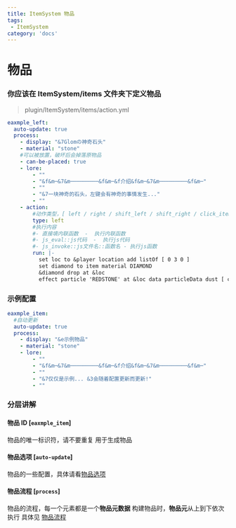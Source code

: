 ```yaml
---
title: ItemSystem 物品
tags:
 - ItemSystem
category: 'docs'
---
```

# 物品

### 你应该在 ItemSystem/items 文件夹下定义物品

> plugin/ItemSystem/items/action.yml

```yaml
eaxmple_left:
  auto-update: true
  process:
    - display: "&7Glomの神奇石头"
    - material: "stone"
    #可以被放置，破坏后会掉落原物品
    - can-be-placed: true
    - lore:
        - ""
        - "&f&m─&7&m─────────&f&m─&f介绍&f&m─&7&m─────────&f&m─"
        - ""
        - "&7一块神奇的石头，左键会有神奇的事情发生..."
        - ""
    - action:
        #动作类型，[ left / right / shift_left / shift_right / click_item / attack / build / consume / swap_to_main_hand / swap_to_offhand / right_click_entity /  break_block /  drop /  pick_up / damage ] 可通过脚本拓展
        type: left
        #执行内容
        #- 直接填内联函数  -  执行内联函数
        #- js_eval::js代码  -  执行js代码
        #- js_invoke::js文件名::函数名 - 执行js函数
        run: |-
          set loc to &player location add listOf [ 0 3 0 ]
          set diamond to item material DIAMOND
          &diamond drop at &loc
          effect particle 'REDSTONE' at &loc data particleData dust [ color [ 255 0 255 ] in 10 ]
```

### 示例配置

```yaml
eaxmple_item:
  #自动更新
  auto-update: true
  process:
    - display: "&e示例物品"
    - material: "stone"
    - lore:
        - ""
        - "&f&m─&7&m─────────&f&m─&f介绍&f&m─&7&m─────────&f&m─"
        - ""
        - "&7仅仅是示例... &3会随着配置更新而更新!"
        - ""
```

### 分层讲解

#### 物品 ID [`eaxmple_item`]

物品的唯一标识符，请不要重复
用于生成物品

#### 物品选项 [`auto-update`]

物品的一些配置，具体请看[物品选项](https://option)

#### 物品流程 [`process`]

物品的流程，每一个元素都是一个**物品元数据**
构建物品时，**物品元**从上到下依次执行
具体见 [物品流程](https://process)
